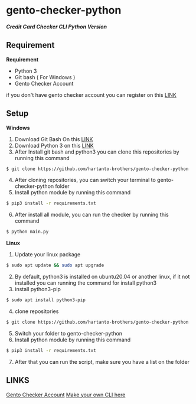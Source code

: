 # gento-checker-python
***Credit Card Checker CLI Python Version***


## Requirement
**Requirement**

* Python 3
* Git bash ( For Windows )
* Gento Checker Account

if you don't have gento checker account you can register on this [LINK](https://gento.live/page/auth/register)

## Setup
**Windows**

1. Download Git Bash On this [LINK](https://github.com/git-for-windows/git/releases/download/v2.42.0.windows.2/Git-2.42.0.2-64-bit.exe)
2. Download Python 3 on this [LINK](https://www.python.org/ftp/python/3.11.6/python-3.11.6-amd64.exe)
3. After Install git bash and python3 you can clone this repositories by running this command
```bash
$ git clone https://github.com/hartanto-brothers/gento-checker-python
```
4. After cloning repositories, you can switch your terminal to gento-checker-python folder
5. Install python module by running this command
```bash
$ pip3 install -r requirements.txt
```
6. After install all module, you can run the checker by running this command
```bash
$ python main.py
```

**Linux**

1. Update your linux package
```bash
$ sudo apt update && sudo apt upgrade
``` 
2. By default, python3 is installed on ubuntu20.04 or another linux, if it not installed you can running the command for install python3
3. install python3-pip
```bash
$ sudo apt install python3-pip
```
4. clone repositories
```bash
$ git clone https://github.com/hartanto-brothers/gento-checker-python
```
5. Switch your folder to gento-checker-python
6. Install python module by running this command
```bash
$ pip3 install -r requirements.txt
```
7. After that you can run the script, make sure you have a list on the folder



## LINKS
[Gento Checker Account](https://gento.live/page/auth/register)
[Make your own CLI here](https://gento.systems/documentation)